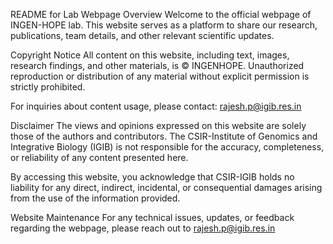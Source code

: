 README for Lab Webpage
Overview
Welcome to the official webpage of INGEN-HOPE lab. This website serves as a platform to share our research, publications, team details, and other relevant scientific updates.


Copyright Notice
All content on this website, including text, images, research findings, and other materials, is © INGENHOPE. Unauthorized reproduction or distribution of any material without explicit permission is strictly prohibited.

For inquiries about content usage, please contact: rajesh.p@igib.res.in

Disclaimer
The views and opinions expressed on this website are solely those of the authors and contributors. The CSIR-Institute of Genomics and Integrative Biology (IGIB) is not responsible for the accuracy, completeness, or reliability of any content presented here.

By accessing this website, you acknowledge that CSIR-IGIB holds no liability for any direct, indirect, incidental, or consequential damages arising from the use of the information provided.

Website Maintenance
For any technical issues, updates, or feedback regarding the webpage, please reach out to rajesh.p@igib.res.in 
